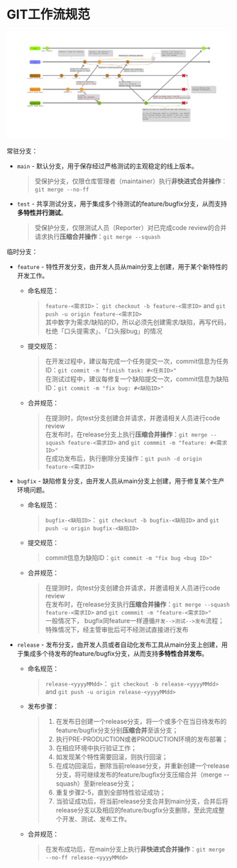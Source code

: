 # GIT工作流规范

![git-flow](./git-flow.png)

常驻分支：

* `main` - 默认分支，用于保存经过严格测试的主观稳定的线上版本。

    > 受保护分支，仅限仓库管理者（maintainer）执行**非快进式合并操作**： `git merge --no-ff`

* `test` - 共享测试分支，用于集成多个待测试的feature/bugfix分支，从而支持**多特性并行测试**。

    > 受保护分支，仅限测试人员（Reporter）对已完成code review的合并请求执行**压缩合并操作**：`git merge --squash`

临时分支：

* `feature` - 特性开发分支，由开发人员从main分支上创建，用于某个新特性的开发工作。

    * 命名规范：

        > `feature-<需求ID>`： `git checkout -b feature-<需求ID>` and `git push -u origin feature-<需求ID>`<br>
        > 其中数字为需求/缺陷的ID，所以必须先创建需求/缺陷，再写代码，杜绝「口头提需求」、「口头报bug」的情况

    * 提交规范：

        > 在开发过程中，建议每完成一个任务提交一次，commit信息为任务ID：`git commit -m "finish task: #<任务ID>"`<br>
        > 在测试过程中，建议每修复一个缺陷提交一次，commit信息为缺陷ID：`git commit -m "fix bug: #<缺陷ID>"`<br> 

    * 合并规范：

        > 在提测时，向test分支创建合并请求，并邀请相关人员进行code review<br>
        > 在发布时，在release分支上执行**压缩合并操作**：`git merge --squash feature-<需求ID>` and `git commmit -m "feature: #<需求ID>"`<br>
        > 在成功发布后，执行删除分支操作：`git push -d origin feature-<需求ID>`<br>

* `bugfix` -  缺陷修复分支，由开发人员从main分支上创建，用于修复某个生产环境问题。

    * 命名规范：

        > `bugfix-<缺陷ID>`： `git checkout -b bugfix-<缺陷ID>` and `git push -u origin bugfix-<缺陷ID>`<br>

    * 提交规范：

        > commit信息为缺陷ID：`git commit -m "fix bug <bug ID>"`<br> 

    * 合并规范：

        > 在提测时，向test分支创建合并请求，并邀请相关人员进行code review<br>
        > 在发布时，在release分支执行**压缩合并操作**：`git merge --squash feature-<需求ID>` and `git commmit -m "feature-<需求ID>"`<br>
        > 一般情况下， bugfix同feature一样遵循`开发-->测试-->发布`流程；特殊情况下，经主管审批后可不经测试直接进行发布

* `release` - 发布分支，由开发人员或者自动化发布工具从main分支上创建，用于集成多个待发布的feature/bugfix分支，从而支持**多特性合并发布**。
    * 命名规范：

        > `release-<yyyyMMdd>`： `git checkout -b release-<yyyyMMdd>` and `git push -u origin release-<yyyyMMdd>`<br>

    * 发布步骤：

        > 1. 在发布日创建一个release分支，将一个或多个在当日待发布的feature/bugfix分支分别**压缩合并**至该分支；<br>
        > 2. 执行PRE-PRODUCTION或者PRODUCTION环境的发布部署；<br>
        > 3. 在相应环境中执行验证工作；<br>
        > 4. 如发现某个特性需要回滚，则执行回滚；<br>
        > 5. 在成功回滚后，删除当前release分支，并重新创建一个release分支，将可继续发布的feature/bugfix分支压缩合并（merge --squash）至新release分支；<br>
        > 6. 重复步骤2-5，直到全部特性验证成功；<br>
        > 7. 当验证成功后，将当前release分支合并到main分支，合并后将release分支以及相应的feature/bugfix分支删除，至此完成整个开发、测试、发布工作。

    * 合并规范：

        > 在发布成功后，在main分支上执行**非快进式合并操作**：`git merge --no-ff release-<yyyyMMdd>`